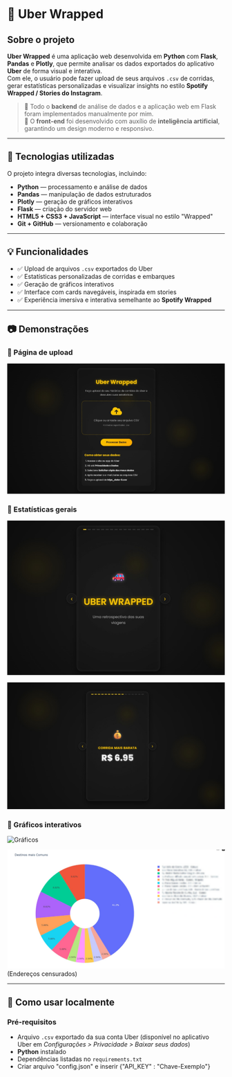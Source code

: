 # 🚗 Uber Wrapped

## Sobre o projeto

**Uber Wrapped** é uma aplicação web desenvolvida em **Python** com **Flask**, **Pandas** e **Plotly**, que permite analisar os dados exportados do aplicativo **Uber** de forma visual e interativa.  
Com ele, o usuário pode fazer upload de seus arquivos `.csv` de corridas, gerar estatísticas personalizadas e visualizar insights no estilo **Spotify Wrapped / Stories do Instagram**.

> 🔧 Todo o **backend** de análise de dados e a aplicação web em Flask foram implementados manualmente por mim.  
> 🎨 O **front-end** foi desenvolvido com auxílio de **inteligência artificial**, garantindo um design moderno e responsivo.

---

## 🚀 Tecnologias utilizadas

O projeto integra diversas tecnologias, incluindo:

- **Python** — processamento e análise de dados
- **Pandas** — manipulação de dados estruturados  
- **Plotly** — geração de gráficos interativos  
- **Flask** — criação do servidor web  
- **HTML5 + CSS3 + JavaScript** — interface visual no estilo "Wrapped"  
- **Git + GitHub** — versionamento e colaboração  

---

## 💡 Funcionalidades

- ✅ Upload de arquivos `.csv` exportados do Uber  
- ✅ Estatísticas personalizadas de corridas e embarques  
- ✅ Geração de gráficos interativos 
- ✅ Interface com cards navegáveis, inspirada em stories  
- ✅ Experiência imersiva e interativa semelhante ao **Spotify Wrapped**  

---

## 📷 Demonstrações

### 🔻 Página de upload  
![Upload](/exemplos/upload.jpeg)

### 🔻 Estatísticas gerais  
![Estatísticas](/exemplos/Gerais2.png)

![Estatísticas](/exemplos/Gerais.jpeg)

### 🔻 Gráficos interativos  
![Gráficos](/exemplos/Gráficos.jpeg)

![Gráficos](/exemplos/destinos.png)
(Endereços censurados)

---

## 🔄 Como usar localmente

### Pré-requisitos
- Arquivo `.csv` exportado da sua conta Uber (disponível no aplicativo Uber em *Configurações > Privacidade > Baixar seus dados*)  
- **Python** instalado  
- Dependências listadas no `requirements.txt`
- Criar arquivo "config.json" e inserir {"API_KEY" : "Chave-Exemplo"}
